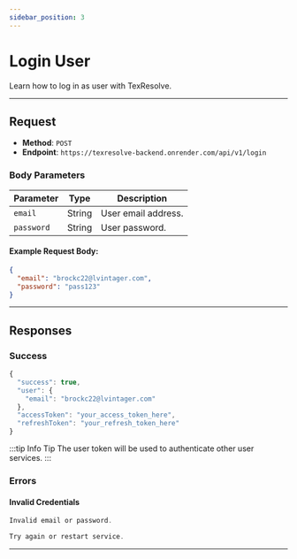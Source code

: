 ```yaml
---
sidebar_position: 3
---
```


# Login User

Learn how to log in as user with TexResolve.

---

## **Request**

- **Method**: `POST`
- **Endpoint**: `https://texresolve-backend.onrender.com/api/v1/login`

### **Body Parameters**

| Parameter  | Type   | Description         |
| ---------- | ------ | ------------------- |
| `email`    | String | User email address. |
| `password` | String | User password.      |

#### Example Request Body:

```json
{
  "email": "brockc22@lvintager.com",
  "password": "pass123"
}
```

---

## **Responses**

### **Success**

```jsx title="statusCode 200: Success"
{
  "success": true,
  "user": {
    "email": "brockc22@lvintager.com"
  },
  "accessToken": "your_access_token_here",
  "refreshToken": "your_refresh_token_here"
}
```

:::tip Info Tip
The user token will be used to authenticate other user services.
:::

### **Errors**

#### **Invalid Credentials**

```jsx title="statusCode 400: Internal Server Error"
Invalid email or password.
```

```jsx title="statusCode 500: Internal Server Error"
Try again or restart service.
```

---
